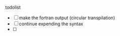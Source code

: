 todolist

* [ ] make the fortran output (circular transpilation)
* [ ] continue expending the syntax
* [ ] 
